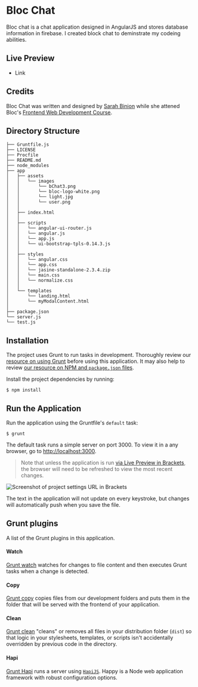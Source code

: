 Bloc Chat
========

Bloc chat is a chat application designed in AngularJS and stores database information in firebase. I created block chat to deminstrate my codeing abilities.

Live Preview
---------
* Link

Credits
-------
Bloc Chat was written and designed by [Sarah Binion](http://www.sarahbinion.com) while she attened Bloc's [Frontend Web Development Course](https://www.bloc.io/frontend-development-bootcamp).

Directory Structure
---------

```
├── Gruntfile.js
├── LICENSE
├── Procfile
├── README.md
├── node_modules
├── app
│   ├── assets
│   │   └── images
│   │       └── bChat3.png
│   │       └── bloc-logo-white.png
│   │       └── light.jpg
│   │       └── user.png
│	│
│   ├── index.html
│	│
│   ├── scripts
│   │   └── angular-ui-router.js
│   │   └── angular.js
│   │   └── app.js
│   │   └── ui-bootstrap-tpls-0.14.3.js
│	│
│   ├── styles
│   │   └── angular.css
│   │   └── app.css
│   │   └── jasine-standalone-2.3.4.zip
│   │   └── main.css
│   │   └── normalize.css
│	│
│   └── templates
│       └── landing.html
│		└── myModalContent.html
│
├── package.json
└── server.js
└── test.js
```

Installation
---------

The project uses Grunt to run tasks in development. Thoroughly review our [resource on using Grunt](https://www.bloc.io/resources/using-grunt) before using this application. It may also help to review [our resource on NPM and `package.json` files](https://www.bloc.io/resources/npm-and-package-json).

Install the project dependencies by running:

```
$ npm install
```

Run the Application
---------

Run the application using the Gruntfile's `default` task:

```
$ grunt
```

The default task runs a simple server on port 3000. To view it in a any browser, go to [http://localhost:3000](http://localhost:3000).

>Note that unless the application is run [via Live Preview in Brackets](#use-in-brackets-live-preview), the browser will need to be refreshed to view the most recent changes.

![Screenshot of project settings URL in Brackets](https://bloc-global-assets.s3.amazonaws.com/images-frontend/screenshots/bloc-frontend-project-starter/live_preview_project_settings.png)

The text in the application will not update on every keystroke, but changes will automatically push when you save the file.

Grunt plugins
---------

A list of the Grunt plugins in this application.

#### Watch

[Grunt watch](https://github.com/gruntjs/grunt-contrib-watch) watches for changes to file content and then executes Grunt tasks when a change is detected.

#### Copy

[Grunt copy](https://github.com/gruntjs/grunt-contrib-copy) copies files from our development folders and puts them in the folder that will be served with the frontend of your application.

#### Clean

[Grunt clean](https://github.com/gruntjs/grunt-contrib-clean) "cleans" or removes all files in your distribution folder (`dist`) so that logic in your stylesheets, templates, or scripts isn't accidentally overridden by previous code in the directory.

#### Hapi

[Grunt Hapi](https://github.com/athieriot/grunt-hapi) runs a server using [`HapiJS`](http://hapijs.com/). Happy is a Node web application framework with robust configuration options.
